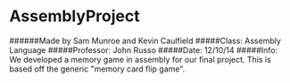 # AssemblyProject
######Made by Sam Munroe and Kevin Caulfield
#####Class: Assembly Language
#####Professor: John Russo
#####Date: 12/10/14
#####Info: We developed a memory game in assembly for our final project. This is based off the generic "memory card flip game".
